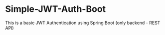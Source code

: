 # Simple-JWT-Auth-Boot
This is a basic JWT Authentication using Spring Boot (only backend - REST API)
